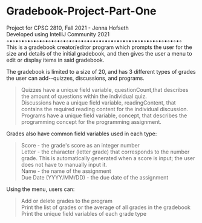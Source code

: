 # Gradebook-Project-Part-One
Project for CPSC 2810, Fall 2021 - Jenna Hofseth <br />
Developed using IntelliJ Community 2021 <br />
◦•◦•◦•◦•◦•◦•◦•◦•◦•◦•◦•◦•◦•◦•◦•◦•◦•◦•◦•◦•◦•◦•◦•◦•◦•◦•◦•◦•◦•◦ <br />
This is a gradebook creator/editor program which prompts the user for the size and details of the initial gradebook, and then gives the user a menu to edit or display items in said gradebook. <br />

The gradebook is limited to a size of 20, and has 3 different types of grades the user can add--quizzes, discussions, and programs. <br />
> Quizzes have a unique field variable, questionCount,that describes the amount of questions within the individual quiz. <br />
> Discussions have a unique field variable, readingContent, that contains the required reading content for the individual discussion. <br />
> Programs have a unique field variable, concept, that describes the programming concept for the programming assignment. <br />

Grades also have common field variables used in each type: <br />
> Score - the grade's score as an integer number <br />
> Letter - the character (letter grade) that corresponds to the number grade. This is automatically generated when a score is input; the user does not have to manually input it. <br />
> Name - the name of the assignment <br />
> Due Date (YYYY/MM/DD) - the due date of the assignment <br />

Using the menu, users can: <br />
> Add or delete grades to the program <br />
> Print the list of grades or the average of all grades in the gradebook <br />
> Print the unique field variables of each grade type <br />
